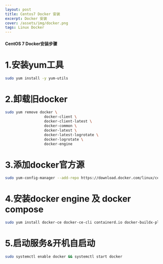 ```yaml
---
layout: post
title: Centos7 Docker 安装
excerpt: Docker 安装
cover: /assets/img/docker.png
tags: Linux Docker
---
```


#### CentOS 7 Docker安装步骤

# 1.安装yum工具
```bash
sudo yum install -y yum-utils
```

# 2.卸载旧docker
```bash
sudo yum remove docker \
                  docker-client \
                  docker-client-latest \
                  docker-common \
                  docker-latest \
                  docker-latest-logrotate \
                  docker-logrotate \
                  docker-engine
```

# 3.添加docker官方源
```bash
sudo yum-config-manager --add-repo https://download.docker.com/linux/centos/docker-ce.repo
```

# 4.安装docker engine 及 docker compose
```bash
sudo yum install docker-ce docker-ce-cli containerd.io docker-buildx-plugin docker-compose-plugin
```

# 5.启动服务&开机自启动
```bash
sudo systemctl enable docker && systemctl start docker
```

